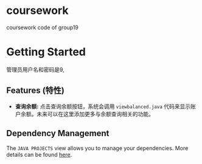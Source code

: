 # coursework
coursework code of group19

# Getting Started

管理员用户名和密码是9,

## Features (特性)

- **查询余额:** 点击查询余额按钮，系统会调用 `viewbalanced.java` 代码来显示账户余额。未来可以在这里添加更多与余额查询相关的功能。

## Dependency Management

The `JAVA PROJECTS` view allows you to manage your dependencies. More details can be found [here](https://github.com/microsoft/vscode-java-dependency#manage-dependencies).
